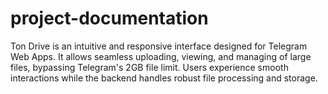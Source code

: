 # project-documentation
Ton Drive is an intuitive and responsive interface designed for Telegram Web Apps. It allows seamless uploading, viewing, and managing of large files, bypassing Telegram's 2GB file limit. Users experience smooth interactions while the backend handles robust file processing and storage.
